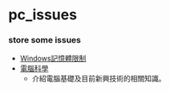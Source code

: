 # pc_issues
### store some issues
* [Windows記憶體限制](https://wiki.mcneel.com/zh-tw/rhino/memorylimits)
* [電腦科學](https://docs.f5ezcode.in/cs-basic/)
  * 介紹電腦基礎及目前新興技術的相關知識。
